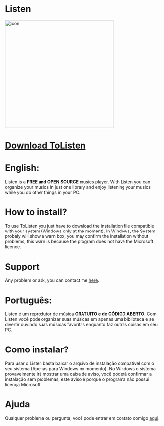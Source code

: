 # Listen
<img src="https://github.com/DuckCoder1101/ToListen/blob/main/public/icons/icon.png?raw=true" width="350" height="350" alt="icon">

# [Download ToListen](https://github.com/DuckCoder1101/ToListen/releases)

# English:
Listen is a **FREE and OPEN SOURCE** musics player. 
With Listen you can organize your musics in just one library and enjoy listening your musics while you do other things in your PC.

# How to install?
To use ToListen you just have to download the installation file compatible with your system (Windows only at the moment).
In Windows, the System probaly will show a warn box, you may confirm the installation without problems, this warn is because the program does not have the Microsoft licence.

# Support
Any problem or ask, you can contact me [here](https://github.com/DuckCoder1101/ToListen/issues).

# Português:
Listen é um reprodutor de música **GRATUITO e de CÓDIGO ABERTO**.
Com Listen você pode organizar suas músicas em apenas uma biblioteca e se divertir ouvindo suas músicas favoritas enquanto faz outras coisas em seu PC.

# Como instalar?
Para usar o Listen basta baixar o arquivo de instalação compatível com o seu sistema (Apenas para Windows no momento).
No Windows o sistema provavelmente irá mostrar uma caixa de aviso, você poderá confirmar a instalação sem problemas, este aviso é porque o programa não possui licença Microsoft.

# Ajuda
Qualquer problema ou pergunta, você pode entrar em contato comigo [aqui](https://github.com/DuckCoder1101/ToListen/issues).
